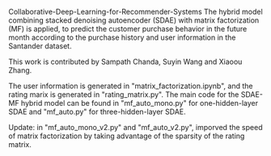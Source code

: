 Collaborative-Deep-Learning-for-Recommender-Systems
The hybrid model combining stacked denoising autoencoder (SDAE) with matrix factorization (MF) is applied, to predict the customer purchase behavior in the future month according to the purchase history and user information in the Santander dataset.

This work is contributed by Sampath Chanda, Suyin Wang and Xiaoou Zhang.

The user information is generated in "matrix_factorization.ipynb", and the rating marix is generated in "rating_matrix.py". The main code for the SDAE-MF hybrid model can be found in "mf_auto_mono.py" for one-hidden-layer SDAE and "mf_auto.py" for three-hidden-layer SDAE.

Update: in "mf_auto_mono_v2.py" and "mf_auto_v2.py", imporved the speed of matrix factorization by taking advantage of the sparsity of the rating matrix.
